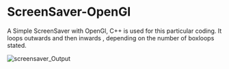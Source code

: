# ScreenSaver-OpenGl

A Simple ScreenSaver with OpenGl, C++ is used for this particular coding. It loops  outwards and then inwards , depending on the number of boxloops stated.


![screensaver_Output](https://user-images.githubusercontent.com/43979542/152546545-ee9f303c-394c-48e5-95b8-cf07fb6068a9.PNG)
